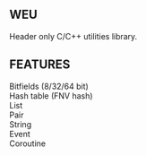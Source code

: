 ## **WEU**
Header only C/C++ utilities library.
## **FEATURES**
Bitfields (8/32/64 bit) <br/>
Hash table (FNV hash)<br/>
List <br/>
Pair </br>
String <br/>
Event <br/>
Coroutine <br/>
